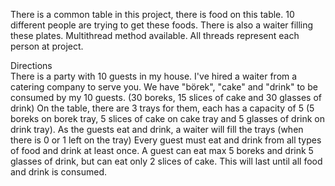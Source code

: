 There is a common table in this project, there is food on this table. 10 different people are trying to get these foods. There is also a waiter filling these plates.
Multithread method available.
All threads represent each person at project.

Directions  
There is a party with 10 guests in my house. I've hired a waiter from a catering company to serve you. We have "börek", "cake" and "drink" to be consumed by my 10 guests.
(30 boreks, 15 slices of cake and 30 glasses of drink)
On the table, there are 3 trays for them, each has a capacity of 5 (5 boreks on borek tray, 5 slices of cake on cake tray and 5 glasses of drink on drink tray).
As the guests eat and drink, a waiter will fill the trays (when there is 0 or 1 left on the tray)
Every guest must eat and drink from all types of food and drink at least once.
A guest can eat max 5 boreks and drink 5 glasses of drink, but can eat only 2 slices of cake.
This will last until all food and drink is consumed. 
